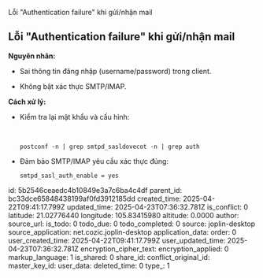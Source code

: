 Lỗi "Authentication failure" khi gửi/nhận mail

## **Lỗi "Authentication failure" khi gửi/nhận mail**

**Nguyên nhân:**

- Sai thông tin đăng nhập (username/password) trong client.
    
- Không bật xác thực SMTP/IMAP.
    

**Cách xử lý:**

- Kiểm tra lại mật khẩu và cấu hình:
    
    &nbsp;
    
    `postconf -n | grep smtpd_sasldovecot -n | grep auth`
    
- Đảm bảo SMTP/IMAP yêu cầu xác thực đúng:
    
    `smtpd_sasl_auth_enable = yes`

id: 5b2546ceaedc4b10849e3a7c6ba4c4df
parent_id: bc33dce65848438199af0fd3912185dd
created_time: 2025-04-22T09:41:17.799Z
updated_time: 2025-04-23T07:36:32.781Z
is_conflict: 0
latitude: 21.02776440
longitude: 105.83415980
altitude: 0.0000
author: 
source_url: 
is_todo: 0
todo_due: 0
todo_completed: 0
source: joplin-desktop
source_application: net.cozic.joplin-desktop
application_data: 
order: 0
user_created_time: 2025-04-22T09:41:17.799Z
user_updated_time: 2025-04-23T07:36:32.781Z
encryption_cipher_text: 
encryption_applied: 0
markup_language: 1
is_shared: 0
share_id: 
conflict_original_id: 
master_key_id: 
user_data: 
deleted_time: 0
type_: 1